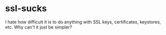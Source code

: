 # ssl-sucks
I hate how difficult it is to do anything with SSL keys, certificates, keystores, etc.  Why can't it just be simpler?
